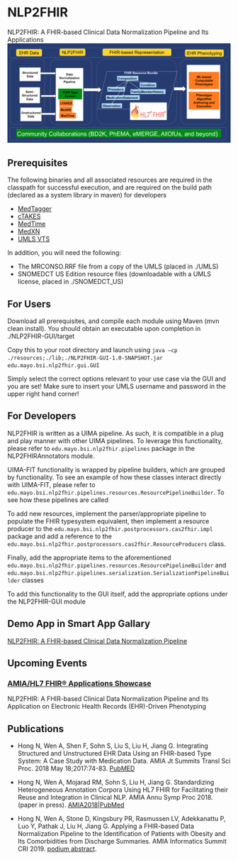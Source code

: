 # NLP2FHIR
NLP2FHIR: A FHIR-based Clinical Data Normalization Pipeline and Its Applications
![alt text](https://raw.githubusercontent.com/BD2KOnFHIR/NLP2FHIR/master/nlp2fhir-system-architecture.png "NLP2FHIR System Architecture")

## Prerequisites
The following binaries and all associated resources are required in the classpath for successful execution, and are required on the build path (declared as a system library in maven) for developers
* [MedTagger](https://github.com/OHNLPIR/MedTagger)
* [cTAKES](http://ctakes.apache.org/downloads.cgi)
* [MedTime](https://github.com/OHNLPIR/MedTime)
* [MedXN](https://github.com/OHNLP/MedXN)
* [UMLS VTS](https://github.com/OHNLPIR/UMLS_VTS)

In addition, you will need the following:
* The MRCONSO.RRF file from a copy of the UMLS (placed in ./UMLS)
* SNOMEDCT US Edition resource files (downloadable with a UMLS license, placed in ./SNOMEDCT_US)

## For Users
Download all prerequisites, and compile each module using Maven (mvn clean install). You should obtain an executable upon completion in ./NLP2FHIR-GUI/target

Copy this to your root directory and launch using
``java –cp ./resources;./lib;./NLP2FHIR-GUI-1.0-SNAPSHOT.jar edu.mayo.bsi.nlp2fhir.gui.GUI``

Simply select the correct options relevant to your use case via the GUI and you are set! Make sure to insert your UMLS username and password in the upper right hand corner!

## For Developers
NLP2FHIR is written as a UIMA pipeline. As such, it is compatible in a plug and play manner with other UIMA pipelines. To leverage this functionality, please refer to `edu.mayo.bsi.nlp2fhir.pipelines` package in the NLP2FHIRAnnotators module. 

UIMA-FIT functionality is wrapped by pipeline builders, which are grouped by functionality. To see an example of how these classes interact directly with UIMA-FIT, please refer to `edu.mayo.bsi.nlp2fhir.pipelines.resources.ResourcePipelineBuilder`. To see how these pipelines are called

To add new resources, implement the parser/appropriate pipeline to populate the FHIR typesystem equivalent, then implement a resource producer to the `edu.mayo.bsi.nlp2fhir.postprocessors.cas2fhir.impl` package and add a reference to the `edu.mayo.bsi.nlp2fhir.postprocessors.cas2fhir.ResourceProducers` class. 

Finally, add the appropriate items to the aforementioned `edu.mayo.bsi.nlp2fhir.pipelines.resources.ResourcePipelineBuilder` and `edu.mayo.bsi.nlp2fhir.pipelines.serialization.SerializationPipelineBuilder` classes

To add this functionality to the GUI itself, add the appropriate options under the NLP2FHIR-GUI module

## Demo App in Smart App Gallary
[NLP2FHIR: A FHIR-based Clinical Data Normalization Pipeline](https://apps.smarthealthit.org/app/nlp2fhir-a-fhir-based-clinical-data-normalization-pipeline)

## Upcoming Events
### [AMIA/HL7 FHIR® Applications Showcase](https://www.amia.org/amia2018/special-call-app-submissions)
NLP2FHIR: A FHIR-based Clinical Data Normalization Pipeline and Its Application on Electronic Health Records (EHR)-Driven Phenotyping

## Publications
* Hong N, Wen A, Shen F, Sohn S, Liu S, Liu H, Jiang G. Integrating Structured and Unstructured EHR Data Using an FHIR-based Type System: A Case Study with Medication Data. AMIA Jt Summits Transl Sci Proc. 2018 May 18;2017:74-83. [PubMED](https://www.ncbi.nlm.nih.gov/pubmed/29888045)

* Hong N, Wen A, Mojarad RM, Sohn S, Liu H, Jiang G. Standardizing Heterogeneous Annotation Corpora Using HL7 FHIR for Facilitating their Reuse and Integration in Clinical NLP. AMIA Annu Symp Proc 2018. (paper in press). [AMIA2018](https://symposium2018.zerista.com/event/member/508540)|[PubMed](https://www.ncbi.nlm.nih.gov/pmc/articles/PMC6371380/)

* Hong N, Wen A, Stone D, Kingsbury PR, Rasmussen LV, Adekkanattu P, Luo Y, Pathak J, Liu H, Jiang G. Applying a FHIR-based Data Normalization Pipeline to the Identification of Patients with Obesity and Its Comorbidities from Discharge Summaries. AMIA Informatics Summit CRI 2019. [podium abstract](https://informaticssummit2019.zerista.com/event/member/542977).
